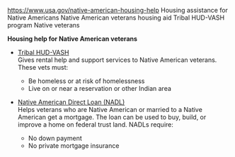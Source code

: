 

https://www.usa.gov/native-american-housing-help
Housing assistance for Native Americans
Native American veterans housing aid
Tribal HUD-VASH program Native veterans

**Housing help for Native American veterans**
- [Tribal HUD-VASH](https://www.hud.gov/program_offices/public_indian_housing/ih/tribalhudvash)  
  Gives rental help and support services to Native American veterans. These vets must:  
  + Be homeless or at risk of homelessness  
  + Live on or near a reservation or other Indian area  

- [Native American Direct Loan (NADL)](https://www.va.gov/housing-assistance/home-loans/loan-types/native-american-direct-loan/)  
  Helps veterans who are Native American or married to a Native American get a mortgage. The loan can be used to buy, build, or improve a home on federal trust land. NADLs require:  
  + No down payment  
  + No private mortgage insurance
